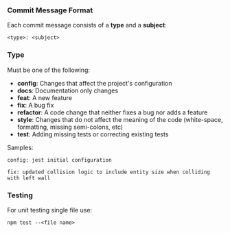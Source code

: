 ### Commit Message Format

Each commit message consists of a **type** and a **subject**:

```
<type>: <subject>
```

### Type

Must be one of the following:

-   **config**: Changes that affect the project's configuration
-   **docs**: Documentation only changes
-   **feat**: A new feature
-   **fix**: A bug fix
-   **refactor**: A code change that neither fixes a bug nor adds a feature
-   **style**: Changes that do not affect the meaning of the code (white-space, formatting, missing semi-colons, etc)
-   **test**: Adding missing tests or correcting existing tests

Samples:

```
config: jest initial configuration
```

```
fix: updated collision logic to include entity size when colliding with left wall
```

### Testing

For unit testing single file use:

```
npm test --<file name>
```
